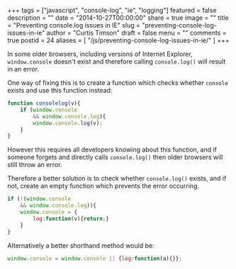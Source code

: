 +++
tags = ["javascript", "console-log", "ie", "logging"]
featured = false
description = ""
date = "2014-10-27T00:00:00"
share = true
image = ""
title = "Preventing console.log issues in IE"
slug = "preventing-console-log-issues-in-ie"
author = "Curtis Timson"
draft = false
menu = ""
comments = true
postid = 24
aliases = [
    "/js/preventing-console-log-issues-in-ie/"
]
+++

In some older browsers, including versions of Internet Explorer, `window.console` doesn't exist and therefore calling `console.log()` will result in an error.

One way of fixing this is to create a function which checks whether `console` exists and use this function instead:

```js
function consolelog(v){
    if (window.console
        && window.console.log){
        window.console.log(v);
    }
}
```

However this requires all developers knowing about this function, and if someone forgets and directly calls `console.log()` then older browsers will still throw an error.

Therefore a better solution is to check whether `console.log()` exists, and if not, create an empty function which prevents the error occurring.

```js
if (!(window.console
    && window.console.log)){
    window.console = {
        log:function(v){return;}
    }
}
```

Alternatively a better shorthand method would be:

```js
window.console = window.console || {log:function(a){}};
```
